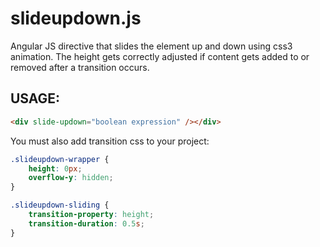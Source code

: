 # slideupdown.js

Angular JS directive that slides the element up and down using css3 animation.
The height gets correctly adjusted if content gets added to or removed after 
a transition occurs.

## USAGE:

```html
<div slide-updown="boolean expression" /></div>
````

You must also add transition css to your project:

```css
.slideupdown-wrapper {
    height: 0px;
    overflow-y: hidden;
}

.slideupdown-sliding {
    transition-property: height;
    transition-duration: 0.5s;
}
```

